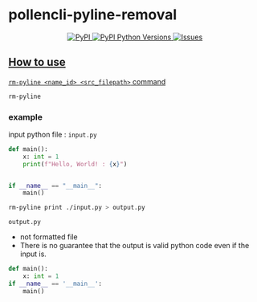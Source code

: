 # pollencli-pyline-removal

<p align="center">
  <a href="https://pypi.org/project/pollencli-pyline-removal/">
    <img
      alt="PyPI"
      src="https://img.shields.io/pypi/v/pollencli-pyline-removal"
    />
  </a>
  <a href="https://pypi.org/project/pollencli-pyline-removal/">
    <img
      alt="PyPI Python Versions"
      src="https://img.shields.io/pypi/pyversions/pollencli-pyline-removal"
    />
  </a>
  <a href="https://github.com/psf/black">
    <img
      alt="Issues"
      src="https://img.shields.io/badge/code%20style-black-000000.svg"
    />
</p>

## How to use

`rm-pyline <name_id> <src_filepath>` command

```bash
rm-pyline
```

### example

input python file : `input.py`

```py
def main():
    x: int = 1
    print(f"Hello, World! : {x}")


if __name__ == "__main__":
    main()

```

```sh
rm-pyline print ./input.py > output.py
```

`output.py`

- not formatted file
- There is no guarantee that the output is valid python code even if the input is.

```py
def main():
    x: int = 1
if __name__ == '__main__':
    main()
```
